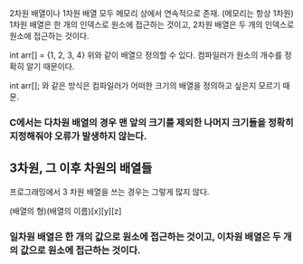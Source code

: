 2차원 배열이나 1차원 배열 모두 메모리 상에서 연속적으로 존재. (메모리는 항상 1차원)
1차원 배열은 한 개의 인덱스로 원소에 접근하는 것이고, 2차원 배열은 두 개의 인덱스로 원소에 접근하는 것이다.

int arr[] = {1, 2, 3, 4}
위와 같이 배열으 정의할 수 있다.
컴파일러가 원소의 개수를 정확히 알기 때문이다.

int arr[]; 와 같은 방식은 컴파일러가 어떠한 크기의 배열을 정의하고 싶은지 모르기 때문.
### C에서는 다차원 배열의 경우 맨 앞의 크기를 제외한 나머지 크기들을 정확히 지정해줘야 오류가 발생하지 않는다.

## 3차원, 그 이후 차원의 배열들

프로그래밍에서 3 차원 배열을 쓰는 경우는 그렇게 많지 않다.

(배열의 형)(배열의 이름)[x][y][z]

### 일차원 배열은 한 개의 값으로 원소에 접근하는 것이고, 이차원 배열은 두 개의 값으로 원소에 접근하는 것이다.